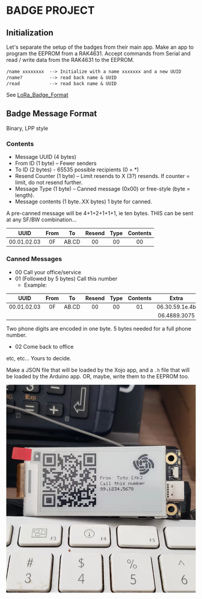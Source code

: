 # BADGE PROJECT

## Initialization

Let's separate the setup of the badges from their main app. Make an app to program the EEPROM from a RAK4631. Accept commands from Serial and read / write data from the RAK4631 to the EEPROM.

```
/name xxxxxxxx	--> Initialize with a name xxxxxxx and a new UUID
/name?			--> read back name & UUID
/read			--> read back name & UUID
```

See [LoRa_Badge_Format](https://github.com/Kongduino/LoRa_Badge_Format)

## Badge Message Format

Binary, LPP style

### Contents

* Message UUID  (4 bytes)
* From ID (1 byte) – Fewer senders
* To ID (2 bytes) - 65535 possible recipients (0 = *)
* Resend Counter (1 byte) – Limit resends to X (3?) resends. If counter = limit, do not resend further.
* Message Type (1 byte) – Canned message (0x00) or free-style (byte = length).
* Message contents (1 byte..XX bytes) 1 byte for canned.

A pre-canned message will be 4+1+2+1+1+1, ie ten bytes. THIS can be sent at any SF/BW combination...

| UUID | From | To | Resend | Type | Contents |
| :----: | :----: | :----: | :----: | :----: | :----:|
| 00.01.02.03 | 0F | AB.CD | 00 | 00 | 00 |

### Canned Messages

* 00		Call your office/service
* 01		(Followed by 5 bytes) Call this number
  * Example:

| UUID | From | To | Resend | Type | Contents | Extra |
| :----: | :----: | :----: | :----: | :----: | :----:| :----:|
| 00.01.02.03 | 0F | AB.CD | 00 | 00 | 01 | 06.30.59.1e.4b |
|   |   |   |  |  |  | 06.4889.3075 |

  Two phone digits are encoded in one byte. 5 bytes needed for a full phone number.
* 02	Come back to office

etc, etc... Yours to decide.

Make a JSON file that will be loaded by the Xojo app, and a `.h` file that will be loaded by the Arduino app. OR, maybe, write them to the EEPROM too.

![Screenshot](./Screenshot.png)